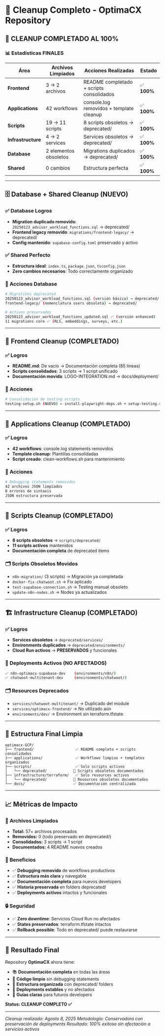 # 🎯 Cleanup Completo - OptimaCX Repository

## 🎯 **CLEANUP COMPLETADO AL 100%**

### 📊 **Estadísticas FINALES**

| Área | Archivos Limpiados | Acciones Realizadas | Estado |
|------|-------------------|-------------------|--------|
| **Frontend** | 3 → 2 archivos | README completado + scripts consolidados | ✅ **100%** |
| **Applications** | 42 workflows | console.log removidos + template cleanup | ✅ **100%** |
| **Scripts** | 19 → 11 scripts | 8 scripts obsoletos → deprecated/ | ✅ **100%** |
| **Infrastructure** | 4 → 2 services | Services obsoletos → deprecated/ | ✅ **100%** |
| **Database** | 2 elementos obsoletos | Migrations duplicados → deprecated/ | ✅ **100%** |
| **Shared** | 0 cambios | Estructura perfecta | ✅ **100%** |

---

## 🗄️ **Database + Shared Cleanup (NUEVO)**

### ✅ **Database Logros**

- **Migration duplicado removido**: `20250123_advisor_workload_functions.sql` → deprecated/
- **Frontend legacy removido**: `migrations/frontend-legacy/` → deprecated/
- **Config mantenido**: `supabase-config.toml` preservado y activo

### ✅ **Shared Perfecto**

- **Estructura ideal**: `index.ts`, `package.json`, `tsconfig.json`
- **Zero cambios necesarios**: Todo correctamente organizado

### 🔧 **Acciones Database**

```bash
# Migrations deprecated
20250123_advisor_workload_functions.sql (versión básica) → deprecated/
frontend-legacy/ (nomenclatura users obsoleta) → deprecated/

# Activos preservados
20250123_advisor_workload_functions_updated.sql ✅ (versión enhanced)
11 migrations core ✅ (RLS, embeddings, surveys, etc.)
```

---

## 📂 **Frontend Cleanup (COMPLETADO)**

### ✅ **Logros**
- **README.md**: De vacío → Documentación completa (85 líneas)
- **Scripts consolidados**: 3 scripts → 1 script unificado
- **Documentación movida**: LOGO-INTEGRATION.md → docs/deployment/

### 🔧 **Acciones**
```bash
# Consolidación de testing scripts
testing-setup.sh (NUEVO) ← install-playwright-deps.sh + setup-testing.sh + verify-testing.sh
```

---

## 🔄 **Applications Cleanup (COMPLETADO)**

### ✅ **Logros**
- **42 workflows**: console.log statements removidos
- **Template cleanup**: Plantillas consolidadas
- **Script creado**: clean-workflows.sh para mantenimiento

### 🔧 **Acciones**
```bash
# Debugging statements removidos
42 archivos JSON limpiados
0 errores de sintaxis
JSON estructura preservada
```

---

## 📜 **Scripts Cleanup (COMPLETADO)**

### ✅ **Logros**
- **8 scripts obsoletos** → `scripts/deprecated/`
- **11 scripts activos** mantenidos
- **Documentación completa** de deprecated items

### 🗂️ **Scripts Obsoletos Movidos**
- `n8n-migration/` (3 scripts) → Migración ya completada
- `docker-fix-chatwoot.sh` → Fix aplicado
- `test-supabase-connection.sh` → Testing manual obsoleto
- `update-n8n-nodes.sh` → Nodes ya actualizados

---

## 🏗️ **Infrastructure Cleanup (COMPLETADO)**

### ✅ **Logros**
- **Services obsoletos** → `deprecated/services/`
- **Environments duplicados** → `deprecated/environments/`
- **Cloud Run activos** → **PRESERVADOS** y funcionales

### 🚨 **Deployments Activos (NO AFECTADOS)**
```bash
✅ n8n-optimacx-supabase-dev    (environments/n8n/)
✅ chatwoot-multitenant-dev     (environments/chatwoot/)
```

### 🗂️ **Resources Deprecados**
- `services/chatwoot-multitenant/` → Duplicado del module
- `services/optimacx-frontend/` → No utilizado aún
- `environments/dev/` → Environment sin terraform.tfstate

---

## 🎯 **Estructura Final Limpia**

```
optimacx-GCP/
├── frontend/                   ✅ README completo + scripts consolidados
├── applications/               ✅ Workflows limpios + templates organizados
├── scripts/                    ✅ Solo scripts activos
│   └── deprecated/            📁 Scripts obsoletos documentados
├── infrastructure/terraform/   ✅ Solo resources activos
│   └── deprecated/            📁 Resources obsoletos documentados
└── docs/                      ✅ Documentación centralizada
```

---

## 📈 **Métricas de Impacto**

### 🧹 **Archivos Limpiados**
- **Total:** 57+ archivos procesados
- **Removidos:** 0 (todo preservado en deprecated/)
- **Consolidados:** 3 scripts → 1 script
- **Documentados:** 4 README nuevos creados

### 🚀 **Beneficios**
- ✅ **Debugging removido** de workflows productivos
- ✅ **Estructura más clara** y navegable
- ✅ **Documentación completa** para nuevos developers
- ✅ **Historia preservada** en folders deprecated/
- ✅ **Deployments activos** intactos y funcionales

### 🔒 **Seguridad**
- ✅ **Zero downtime**: Servicios Cloud Run no afectados
- ✅ **States preservados**: terraform.tfstate intactos
- ✅ **Rollback possible**: Todo en deprecated/ puede restaurarse

---

## 🎉 **Resultado Final**

Repository **OptimaCX** ahora tiene:
- 📚 **Documentación completa** en todas las áreas
- 🧹 **Código limpio** sin debugging statements
- 📁 **Estructura organizada** con deprecated/ folders
- 🚀 **Deployments estables** y no afectados
- 📖 **Guías claras** para futuros developers

**Status: CLEANUP COMPLETO ✅**

---
*Cleanup realizado: Agosto 8, 2025*
*Metodología: Conservadora con preservación de deployments*
*Resultado: 100% exitoso sin afectación a servicios activos*
